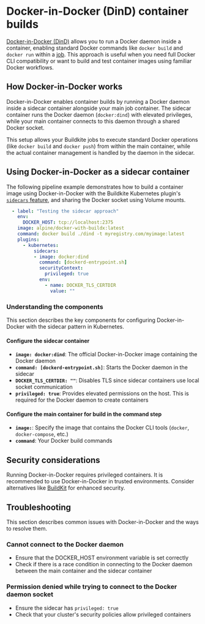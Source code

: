 # Docker-in-Docker (DinD) container builds

[Docker-in-Docker (DinD)](https://hub.docker.com/_/docker) allows you to run a Docker daemon inside a container, enabling standard Docker commands like `docker build` and `docker run` within a [job](/docs/pipelines/glossary#job). This approach is useful when you need full Docker CLI compatibility or want to build and test container images using familiar Docker workflows.

## How Docker-in-Docker works

Docker-in-Docker enables container builds by running a Docker daemon inside a sidecar container alongside your main job container. The sidecar container runs the Docker daemon (`docker:dind`) with elevated privileges, while your main container connects to this daemon through a shared Docker socket.

This setup allows your Buildkite jobs to execute standard Docker operations (like `docker build` and `docker push`) from within the main container, while the actual container management is handled by the daemon in the sidecar.

## Using Docker-in-Docker as a sidecar container

The following pipeline example demonstrates how to build a container image using Docker-in-Docker with the Buildkite Kubernetes plugin's [`sidecars` feature](https://buildkite.com/docs/agent/v3/agent-stack-k8s/sidecars), and sharing the Docker socket using Volume mounts.

```yaml
  - label: "Testing the sidecar approach"
    env:
      DOCKER_HOST: tcp://localhost:2375
    image: alpine/docker-with-buildx:latest
    command: docker build ./dind -t myregistry.com/myimage:latest
    plugins:
      - kubernetes:
          sidecars:
          - image: docker:dind
            command: [dockerd-entrypoint.sh]
            securityContext:
              privileged: true
            env:
              - name: DOCKER_TLS_CERTDIR
                value: ""
```

### Understanding the components

This section describes the key components for configuring Docker-in-Docker with the sidecar pattern in Kubernetes.

#### Configure the sidecar container

- **`image: docker:dind`**: The official Docker-in-Docker image containing the Docker daemon
- **`command: [dockerd-entrypoint.sh]`**: Starts the Docker daemon in the sidecar
- **`DOCKER_TLS_CERTDIR: ""`**: Disables TLS since sidecar containers use local socket communication
- **`privileged: true`**: Provides elevated permissions on the host. This is required for the Docker daemon to create containers

#### Configure the main container for build in the command step

- **`image:`**: Specify the image that contains the Docker CLI tools (`docker`, `docker-compose`, etc.)
- **`command`**: Your Docker build commands

## Security considerations

Running Docker-in-Docker requires privileged containers. It is recommended to use Docker-in-Docker in trusted environments. Consider alternatives like [BuildKit](/docs/agent/v3/agent-stack-k8s/buildkit-container-builds) for enhanced security.

## Troubleshooting

This section describes common issues with Docker-in-Docker and the ways to resolve them.

### Cannot connect to the Docker daemon

- Ensure that the DOCKER_HOST environment variable is set correctly
- Check if there is a race condition in connecting to the Docker daemon between the main container and the sidecar container

### Permission denied while trying to connect to the Docker daemon socket

- Ensure the sidecar has `privileged: true` 
- Check that your cluster's security policies allow privileged containers

